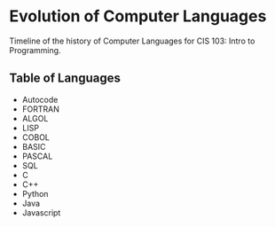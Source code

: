 # Evolution of Computer Languages 

Timeline of the history of Computer Languages for CIS 103: Intro to Programming.

## Table of Languages  
* Autocode
* FORTRAN
* ALGOL
* LISP
* COBOL
* BASIC
* PASCAL
* SQL
* C
* C++
* Python
* Java
* Javascript